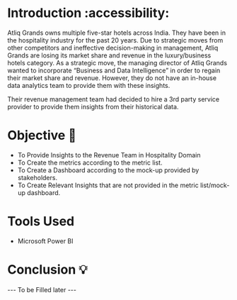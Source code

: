 # Introduction :accessibility:
Atliq Grands owns multiple five-star hotels across India. They have been in the hospitality industry for the past 20 years. Due to strategic moves from other competitors and ineffective decision-making in management, Atliq Grands are losing its market share and revenue in the luxury/business hotels category. As a strategic move, the managing director of Atliq Grands wanted to incorporate “Business and Data Intelligence” in order to regain their market share and revenue. However, they do not have an in-house data analytics team to provide them with these insights.

Their revenue management team had decided to hire a 3rd party service provider to provide them insights from their historical data.
# Objective 🎯
- To Provide Insights to the Revenue Team in Hospitality Domain
- To Create the metrics according to the metric list.
- To Create a Dashboard according to the mock-up provided by stakeholders.
- To Create Relevant Insights that are not provided in the metric list/mock-up dashboard.
# Tools Used
- Microsoft Power BI
# Conclusion 💡  
--- To be Filled later ---
